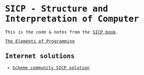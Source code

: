 <samp>

# SICP - Structure and Interpretation of Computer

This is the code & notes from the [SICP book](https://mitpress.mit.edu/sites/default/files/sicp/full-text/book/book.html).

[The Elements of Programming](https://github.com/leandrotk/programming-languages-design/tree/master/sicp/building-abstractions-with-procedures/the-elements-of-programming.scm)

## Internet solutions

- [Scheme community SICP solution](http://community.schemewiki.org/?sicp-solutions)

</samp>
